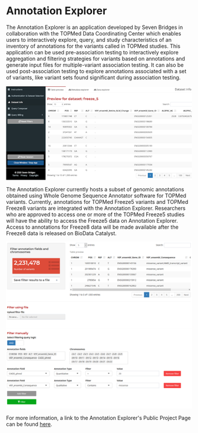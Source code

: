 # Annotation Explorer

The Annotation Explorer is an application developed by Seven Bridges in collaboration with the TOPMed Data Coordinating Center which enables users to interactively explore, query, and study characteristics of an inventory of annotations for the variants called in TOPMed studies. This application can be used pre-association testing to interactively explore aggregation and filtering strategies for variants based on annotations and generate input files for multiple-variant association testing. It can also be used post-association testing to explore annotations associated with a set of variants, like variant sets found significant during association testing.

![](../../.gitbook/assets/ae-ss-2.png)

The Annotation Explorer currently hosts a subset of genomic annotations obtained using Whole Genome Sequence Annotator software for TOPMed variants. Currently, annotations for TOPMed Freeze5 variants and TOPMed Freeze8 variants are integrated with the Annotation Explorer. Researchers who are approved to access one or more of the TOPMed Freeze5 studies will have the ability to access the Freeze5 data on Annotation Explorer. Access to annotations for Freeze8 data will be made available after the Freeze8 data is released on BioData Catalyst.

![](../../.gitbook/assets/ae-ss-1.png)

For more information, a link to the Annotation Explorer's Public Project Page can be found [here](https://platform.sb.biodatacatalyst.nhlbi.nih.gov/u/biodatacatalyst/annotation-explorer).



